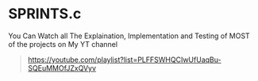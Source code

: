 # SPRINTS.c
You Can Watch all The Explaination, Implementation and Testing of MOST of the projects on My YT channel<br />
> https://youtube.com/playlist?list=PLFFSWHQCIwUfUaqBu-SQEuMMOfJZxQVyv <br />
